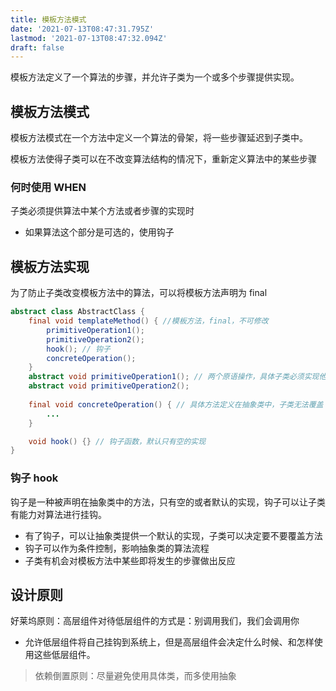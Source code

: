 ```yaml
---
title: 模板方法模式
date: '2021-07-13T08:47:31.795Z'
lastmod: '2021-07-13T08:47:32.094Z'
draft: false
---
```


模板方法定义了一个算法的步骤，并允许子类为一个或多个步骤提供实现。

## 模板方法模式

模板方法模式在一个方法中定义一个算法的骨架，将一些步骤延迟到子类中。

模板方法使得子类可以在不改变算法结构的情况下，重新定义算法中的某些步骤

### 何时使用 WHEN

子类必须提供算法中某个方法或者步骤的实现时

- 如果算法这个部分是可选的，使用钩子

## 模板方法实现

为了防止子类改变模板方法中的算法，可以将模板方法声明为 final

```java
abstract class AbstractClass {
    final void templateMethod() { //模板方法，final，不可修改
        primitiveOperation1();
        primitiveOperation2();
        hook(); // 钩子
        concreteOperation();
    }
    abstract void primitiveOperation1(); // 两个原语操作，具体子类必须实现他们
    abstract void primitiveOperation2();
    
    final void concreteOperation() { // 具体方法定义在抽象类中，子类无法覆盖
        ...
    }

    void hook() {} // 钩子函数，默认只有空的实现
}
```

### 钩子 hook

钩子是一种被声明在抽象类中的方法，只有空的或者默认的实现，钩子可以让子类有能力对算法进行挂钩。

- 有了钩子，可以让抽象类提供一个默认的实现，子类可以决定要不要覆盖方法
- 钩子可以作为条件控制，影响抽象类的算法流程
- 子类有机会对模板方法中某些即将发生的步骤做出反应

## 设计原则

好莱坞原则：高层组件对待低层组件的方式是：别调用我们，我们会调用你

- 允许低层组件将自己挂钩到系统上，但是高层组件会决定什么时候、和怎样使用这些低层组件。

> 依赖倒置原则：尽量避免使用具体类，而多使用抽象
